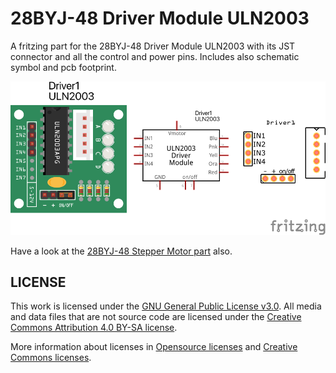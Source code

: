 # 28BYJ-48 Driver Module ULN2003
A fritzing part for the 28BYJ-48 Driver Module ULN2003 with its JST connector and all the control and power pins. Includes also schematic symbol and pcb footprint.

![28BYJ-48-driver](28BYJ-48-driver.png)

Have a look at the [28BYJ-48 Stepper Motor part](../28BYJ-48-motor/) also.

## LICENSE

This work is licensed under the [GNU General Public License v3.0](../LICENSE-GPLV30). All media and data files that are not source code are licensed under the [Creative Commons Attribution 4.0 BY-SA license](../LICENSE-CCBYSA40).

More information about licenses in [Opensource licenses](https://opensource.org/licenses/) and [Creative Commons licenses](https://creativecommons.org/licenses/).
